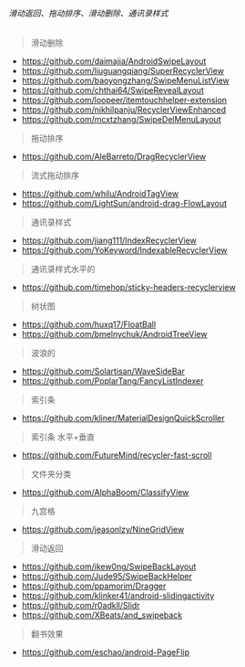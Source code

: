 ###### 滑动返回、拖动排序、滑动删除、通讯录样式
> 滑动删除
- https://github.com/daimajia/AndroidSwipeLayout
- https://github.com/liuguangqiang/SuperRecyclerView
- https://github.com/baoyongzhang/SwipeMenuListView
- https://github.com/chthai64/SwipeRevealLayout
- https://github.com/loopeer/itemtouchhelper-extension
- https://github.com/nikhilpanju/RecyclerViewEnhanced
- https://github.com/mcxtzhang/SwipeDelMenuLayout

> 拖动排序
- https://github.com/AleBarreto/DragRecyclerView

> 流式拖动排序
- https://github.com/whilu/AndroidTagView
- https://github.com/LightSun/android-drag-FlowLayout

> 通讯录样式
- https://github.com/jiang111/IndexRecyclerView
- https://github.com/YoKeyword/IndexableRecyclerView

> 通讯录样式水平的 
- https://github.com/timehop/sticky-headers-recyclerview

> 树状图
- https://github.com/huxq17/FloatBall
- https://github.com/bmelnychuk/AndroidTreeView

> 波浪的
- https://github.com/Solartisan/WaveSideBar
- https://github.com/PoplarTang/FancyListIndexer

> 索引条
- https://github.com/kliner/MaterialDesignQuickScroller

> 索引条  水平+垂直    
- https://github.com/FutureMind/recycler-fast-scroll

> 文件夹分类
- https://github.com/AlphaBoom/ClassifyView

> 九宫格    
- https://github.com/jeasonlzy/NineGridView

> 滑动返回
- https://github.com/ikew0ng/SwipeBackLayout
- https://github.com/Jude95/SwipeBackHelper
- https://github.com/ppamorim/Dragger
- https://github.com/klinker41/android-slidingactivity
- https://github.com/r0adkll/Slidr
- https://github.com/XBeats/and_swipeback


> 翻书效果
- https://github.com/eschao/android-PageFlip


